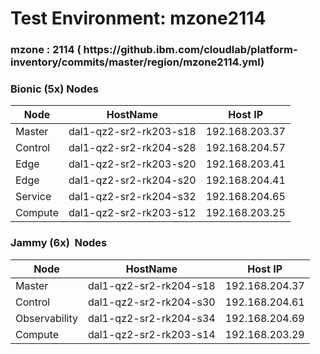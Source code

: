 <h1>Test Environment: mzone2114</h1>

<h3>mzone : 2114 ( https://github.ibm.com/cloudlab/platform-inventory/commits/master/region/mzone2114.yml) <h3>


  <h3>Bionic (5x) Nodes</h3>

|Node    | HostName | Host IP |
| ------- | -------- | ------- |
| Master  | dal1-qz2-sr2-rk203-s18|192.168.203.37|
| Control | dal1-qz2-sr2-rk204-s28|192.168.204.57|
| Edge    | dal1-qz2-sr2-rk203-s20|192.168.203.41|
| Edge    | dal1-qz2-sr2-rk204-s20|192.168.204.41|
| Service | dal1-qz2-sr2-rk204-s32|192.168.204.65|
| Compute | dal1-qz2-sr2-rk203-s12|192.168.203.25|


  <h3>Jammy (6x)  Nodes</h3>

| Node    | HostName | Host IP |
| ------- | -------- | ------- |
| Master  | dal1-qz2-sr2-rk204-s18 | 192.168.204.37|
| Control | dal1-qz2-sr2-rk204-s30 | 192.168.204.61|
| Observability | dal1-qz2-sr2-rk204-s34 | 192.168.204.69|
| Compute |  dal1-qz2-sr2-rk203-s14 | 192.168.203.29|
